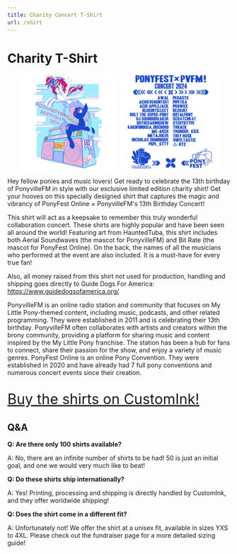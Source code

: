 ```yaml
---
title: Charity Concert T-Shirt
url: /shirt
---
```


# Charity T-Shirt

<div class="text-box" style="text-align: left;">

<div style="text-align: center;" id="shirt-ad">

[![image of shirt charity shirt, front and back](/images/charity/pvfmpfo24shirtfront.jpg)](https://www.customink.com/fundraising/pfo-x-pvfm-2024)
[![image of shirt charity shirt, front and back](/images/charity/pvfmpfo24shirtback.jpg)](https://www.customink.com/fundraising/pfo-x-pvfm-2024)

</div>

<style type="text/css">

#shirt-ad img {
border-radius: 10px;
max-width: 45%;
}

</style>

Hey fellow ponies and music lovers! Get ready to celebrate the 13th birthday of PonyvilleFM in style with our exclusive limited edition charity shirt! Get your hooves on this specially designed shirt that captures the magic and vibrancy of PonyFest Online × PonyvilleFM's 13th Birthday Concert!

This shirt will act as a keepsake to remember this truly wonderful collaboration concert. These shirts are highly popular and have been seen all around the world! Featuring art from HauntedTuba, this shirt includes both Aerial Soundwaves (the mascot for PonyvilleFM) and Bit Rate (the mascot for PonyFest Online). On the back, the names of all the musicians who performed at the event are also included. It is a must-have for every true fan!

Also, all money raised from this shirt not used for production, handling and shipping goes directly to Guide Dogs For America: https://www.guidedogsofamerica.org/

PonyvilleFM is an online radio station and community that focuses on My Little Pony-themed content, including music, podcasts, and other related programming. They were established in 2011 and is celebrating their 13th birthday. PonyvilleFM often collaborates with artists and creators within the brony community, providing a platform for sharing music and content inspired by the My Little Pony franchise. The station has been a hub for fans to connect, share their passion for the show, and enjoy a variety of music genres.
PonyFest Online is an online Pony Convention. They were established in 2020 and have already had 7 full pony conventions and numerous concert events since their creation.

<span style="font-size: xx-large;">

[Buy the shirts on CustomInk!](https://www.customink.com/fundraising/pfo-x-pvfm-2024)

</span>

## Q&A

**Q: Are there only 100 shirts available?**

A: No, there are an infinite number of shirts to be had! 50 is just an initial goal, and one we would very much like to beat!

**Q: Do these shirts ship internationally?**

A: Yes! Printing, processing and shipping is directly handled by CustomInk, and they offer worldwide shipping!

**Q: Does the shirt come in a different fit?**

A: Unfortunately not! We offer the shirt at a unisex fit, available in sizes YXS to 4XL. Please check out the fundraiser page for a more detailed sizing guide!


</div>
